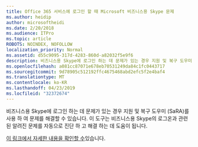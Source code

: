 ```yaml
---
title: Office 365 서비스에 로그인 할 때 Microsoft 비즈니스용 Skype 문제
ms.author: heidip
author: microsoftheidi
ms.date: 2/20/2018
ms.audience: ITPro
ms.topic: article
ROBOTS: NOINDEX, NOFOLLOW
localization_priority: Normal
ms.assetid: d55c9095-317d-4283-860d-a82032f5e9f6
description: 비즈니스용 Skype에 로그인 하는 데 문제가 있는 경우 지원 및 복구 도우미 (SaRA)를 사용 하 여 문제를 해결할 수 있습니다. 이 도구는 비즈니스용 Skype의 로그온과 관련 된 알려진 문제를 자동으로 진단 하 고 해결 하는 데 도움이 됩니다.
ms.openlocfilehash: a081cc87071e678eb70531249da84c1fc0443717
ms.sourcegitcommit: 9d78905c512192ffc4675468abd2efc5f2e4baf4
ms.translationtype: MT
ms.contentlocale: ko-KR
ms.lasthandoff: 04/23/2019
ms.locfileid: "32372674"
---
```

비즈니스용 Skype에 로그인 하는 데 문제가 있는 경우 지원 및 복구 도우미 (SaRA)를 사용 하 여 문제를 해결할 수 있습니다. 이 도구는 비즈니스용 Skype의 로그온과 관련 된 알려진 문제를 자동으로 진단 하 고 해결 하는 데 도움이 됩니다.
  
[이 링크에서 자세한 내용을 확인할 수](https://support.microsoft.com/help/4087361/troubleshooting-office-365-issues-signing-in-to-skype-for-business)있습니다.
  

